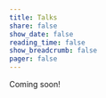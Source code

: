 ```yaml
---
title: Talks
share: false
show_date: false
reading_time: false
show_breadcrumb: false
pager: false
---
```


Coming soon!
